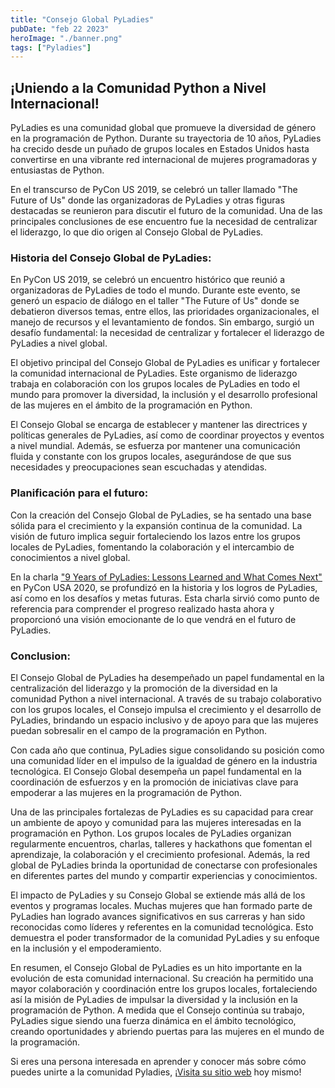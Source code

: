 ```yaml
---
title: "Consejo Global PyLadies"
pubDate: "feb 22 2023"
heroImage: "./banner.png"
tags: ["Pyladies"]
---
```


## ¡Uniendo a la Comunidad Python a Nivel Internacional!

PyLadies es una comunidad global que promueve la diversidad de género en la
programación de Python. Durante su trayectoria de 10 años, PyLadies ha crecido
desde un puñado de grupos locales en Estados Unidos hasta convertirse en una
vibrante red internacional de mujeres programadoras y entusiastas de Python.

En el transcurso de PyCon US 2019, se celebró un taller llamado "The Future of
Us" donde las organizadoras de PyLadies y otras figuras destacadas se reunieron
para discutir el futuro de la comunidad. Una de las principales conclusiones de
ese encuentro fue la necesidad de centralizar el liderazgo, lo que dio origen al
Consejo Global de PyLadies.

### Historia del Consejo Global de PyLadies:

En PyCon US 2019, se celebró un encuentro histórico que reunió a organizadoras
de PyLadies de todo el mundo. Durante este evento, se generó un espacio de
diálogo en el taller "The Future of Us" donde se debatieron diversos temas,
entre ellos, las prioridades organizacionales, el manejo de recursos y el
levantamiento de fondos. Sin embargo, surgió un desafío fundamental: la
necesidad de centralizar y fortalecer el liderazgo de PyLadies a nivel global.

El objetivo principal del Consejo Global de PyLadies es unificar y fortalecer la
comunidad internacional de PyLadies. Este organismo de liderazgo trabaja en
colaboración con los grupos locales de PyLadies en todo el mundo para promover
la diversidad, la inclusión y el desarrollo profesional de las mujeres en el
ámbito de la programación en Python.

El Consejo Global se encarga de establecer y mantener las directrices y
políticas generales de PyLadies, así como de coordinar proyectos y eventos a
nivel mundial. Además, se esfuerza por mantener una comunicación fluida y
constante con los grupos locales, asegurándose de que sus necesidades y
preocupaciones sean escuchadas y atendidas.

### Planificación para el futuro:

Con la creación del Consejo Global de PyLadies, se ha sentado una base sólida
para el crecimiento y la expansión continua de la comunidad. La visión de futuro
implica seguir fortaleciendo los lazos entre los grupos locales de PyLadies,
fomentando la colaboración y el intercambio de conocimientos a nivel global.

En la charla
[<u>"9 Years of PyLadies: Lessons Learned and What Comes Next"</u>](https://youtu.be/KRwpY2TixAs)
en PyCon USA 2020, se profundizó en la historia y los logros de PyLadies, así
como en los desafíos y metas futuras. Esta charla sirvió como punto de
referencia para comprender el progreso realizado hasta ahora y proporcionó una
visión emocionante de lo que vendrá en el futuro de PyLadies.

### Conclusion:

El Consejo Global de PyLadies ha desempeñado un papel fundamental en la
centralización del liderazgo y la promoción de la diversidad en la comunidad
Python a nivel internacional. A través de su trabajo colaborativo con los grupos
locales, el Consejo impulsa el crecimiento y el desarrollo de PyLadies,
brindando un espacio inclusivo y de apoyo para que las mujeres puedan sobresalir
en el campo de la programación en Python.

Con cada año que continua, PyLadies sigue consolidando su posición como una
comunidad líder en el impulso de la igualdad de género en la industria
tecnológica. El Consejo Global desempeña un papel fundamental en la coordinación
de esfuerzos y en la promoción de iniciativas clave para empoderar a las mujeres
en la programación de Python.

Una de las principales fortalezas de PyLadies es su capacidad para crear un
ambiente de apoyo y comunidad para las mujeres interesadas en la programación en
Python. Los grupos locales de PyLadies organizan regularmente encuentros,
charlas, talleres y hackathons que fomentan el aprendizaje, la colaboración y el
crecimiento profesional. Además, la red global de PyLadies brinda la oportunidad
de conectarse con profesionales en diferentes partes del mundo y compartir
experiencias y conocimientos.

El impacto de PyLadies y su Consejo Global se extiende más allá de los eventos y
programas locales. Muchas mujeres que han formado parte de PyLadies han logrado
avances significativos en sus carreras y han sido reconocidas como líderes y
referentes en la comunidad tecnológica. Esto demuestra el poder transformador de
la comunidad PyLadies y su enfoque en la inclusión y el empoderamiento.

En resumen, el Consejo Global de PyLadies es un hito importante en la evolución
de esta comunidad internacional. Su creación ha permitido una mayor colaboración
y coordinación entre los grupos locales, fortaleciendo así la misión de PyLadies
de impulsar la diversidad y la inclusión en la programación de Python. A medida
que el Consejo continúa su trabajo, PyLadies sigue siendo una fuerza dinámica en
el ámbito tecnológico, creando oportunidades y abriendo puertas para las mujeres
en el mundo de la programación.

Si eres una persona interesada en aprender y conocer más sobre cómo puedes
unirte a la comunidad Pyladies,
¡[<u>Visita su sitio web</u>](https://pyladies.com/) hoy mismo!
